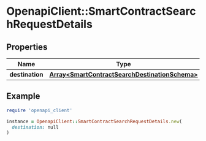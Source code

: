 # OpenapiClient::SmartContractSearchRequestDetails

## Properties

| Name | Type | Description | Notes |
| ---- | ---- | ----------- | ----- |
| **destination** | [**Array&lt;SmartContractSearchDestinationSchema&gt;**](SmartContractSearchDestinationSchema.md) |  | [optional] |

## Example

```ruby
require 'openapi_client'

instance = OpenapiClient::SmartContractSearchRequestDetails.new(
  destination: null
)
```


